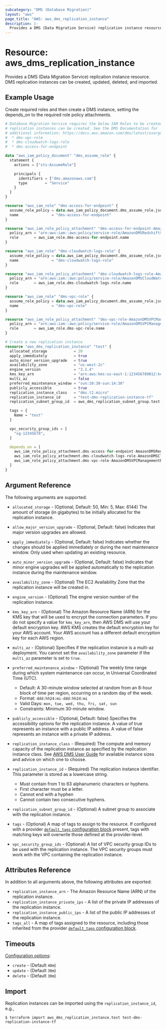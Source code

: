 ```yaml
---
subcategory: "DMS (Database Migration)"
layout: "aws"
page_title: "AWS: aws_dms_replication_instance"
description: |-
  Provides a DMS (Data Migration Service) replication instance resource.
---
```


# Resource: aws_dms_replication_instance

Provides a DMS (Data Migration Service) replication instance resource. DMS replication instances can be created, updated, deleted, and imported.

## Example Usage
Create required roles and then create a DMS instance, setting the depends_on to the required role policy attachments.

```terraform
# Database Migration Service requires the below IAM Roles to be created before
# replication instances can be created. See the DMS Documentation for
# additional information: https://docs.aws.amazon.com/dms/latest/userguide/CHAP_Security.html#CHAP_Security.APIRole
#  * dms-vpc-role
#  * dms-cloudwatch-logs-role
#  * dms-access-for-endpoint

data "aws_iam_policy_document" "dms_assume_role" {
  statement {
    actions = ["sts:AssumeRole"]

    principals {
      identifiers = ["dms.amazonaws.com"]
      type        = "Service"
    }
  }
}

resource "aws_iam_role" "dms-access-for-endpoint" {
  assume_role_policy = data.aws_iam_policy_document.dms_assume_role.json
  name               = "dms-access-for-endpoint"
}

resource "aws_iam_role_policy_attachment" "dms-access-for-endpoint-AmazonDMSRedshiftS3Role" {
  policy_arn = "arn:aws:iam::aws:policy/service-role/AmazonDMSRedshiftS3Role"
  role       = aws_iam_role.dms-access-for-endpoint.name
}

resource "aws_iam_role" "dms-cloudwatch-logs-role" {
  assume_role_policy = data.aws_iam_policy_document.dms_assume_role.json
  name               = "dms-cloudwatch-logs-role"
}

resource "aws_iam_role_policy_attachment" "dms-cloudwatch-logs-role-AmazonDMSCloudWatchLogsRole" {
  policy_arn = "arn:aws:iam::aws:policy/service-role/AmazonDMSCloudWatchLogsRole"
  role       = aws_iam_role.dms-cloudwatch-logs-role.name
}

resource "aws_iam_role" "dms-vpc-role" {
  assume_role_policy = data.aws_iam_policy_document.dms_assume_role.json
  name               = "dms-vpc-role"
}

resource "aws_iam_role_policy_attachment" "dms-vpc-role-AmazonDMSVPCManagementRole" {
  policy_arn = "arn:aws:iam::aws:policy/service-role/AmazonDMSVPCManagementRole"
  role       = aws_iam_role.dms-vpc-role.name
}

# Create a new replication instance
resource "aws_dms_replication_instance" "test" {
  allocated_storage            = 20
  apply_immediately            = true
  auto_minor_version_upgrade   = true
  availability_zone            = "us-west-2c"
  engine_version               = "3.1.4"
  kms_key_arn                  = "arn:aws:kms:us-east-1:123456789012:key/12345678-1234-1234-1234-123456789012"
  multi_az                     = false
  preferred_maintenance_window = "sun:10:30-sun:14:30"
  publicly_accessible          = true
  replication_instance_class   = "dms.t2.micro"
  replication_instance_id      = "test-dms-replication-instance-tf"
  replication_subnet_group_id  = aws_dms_replication_subnet_group.test-dms-replication-subnet-group-tf.id

  tags = {
    Name = "test"
  }

  vpc_security_group_ids = [
    "sg-12345678",
  ]

  depends_on = [
    aws_iam_role_policy_attachment.dms-access-for-endpoint-AmazonDMSRedshiftS3Role,
    aws_iam_role_policy_attachment.dms-cloudwatch-logs-role-AmazonDMSCloudWatchLogsRole,
    aws_iam_role_policy_attachment.dms-vpc-role-AmazonDMSVPCManagementRole
  ]
}
```

## Argument Reference

The following arguments are supported:

* `allocated_storage` - (Optional, Default: 50, Min: 5, Max: 6144) The amount of storage (in gigabytes) to be initially allocated for the replication instance.
* `allow_major_version_upgrade` - (Optional, Default: false) Indicates that major version upgrades are allowed.
* `apply_immediately` - (Optional, Default: false) Indicates whether the changes should be applied immediately or during the next maintenance window. Only used when updating an existing resource.
* `auto_minor_version_upgrade` - (Optional, Default: false) Indicates that minor engine upgrades will be applied automatically to the replication instance during the maintenance window.
* `availability_zone` - (Optional) The EC2 Availability Zone that the replication instance will be created in.
* `engine_version` - (Optional) The engine version number of the replication instance.
* `kms_key_arn` - (Optional) The Amazon Resource Name (ARN) for the KMS key that will be used to encrypt the connection parameters. If you do not specify a value for `kms_key_arn`, then AWS DMS will use your default encryption key. AWS KMS creates the default encryption key for your AWS account. Your AWS account has a different default encryption key for each AWS region.
* `multi_az` - (Optional) Specifies if the replication instance is a multi-az deployment. You cannot set the `availability_zone` parameter if the `multi_az` parameter is set to `true`.
* `preferred_maintenance_window` - (Optional) The weekly time range during which system maintenance can occur, in Universal Coordinated Time (UTC).

    - Default: A 30-minute window selected at random from an 8-hour block of time per region, occurring on a random day of the week.
    - Format: `ddd:hh24:mi-ddd:hh24:mi`
    - Valid Days: `mon, tue, wed, thu, fri, sat, sun`
    - Constraints: Minimum 30-minute window.

* `publicly_accessible` - (Optional, Default: false) Specifies the accessibility options for the replication instance. A value of true represents an instance with a public IP address. A value of false represents an instance with a private IP address.
* `replication_instance_class` - (Required) The compute and memory capacity of the replication instance as specified by the replication instance class. See [AWS DMS User Guide](https://docs.aws.amazon.com/dms/latest/userguide/CHAP_ReplicationInstance.Types.html) for available instance sizes and advice on which one to choose.
* `replication_instance_id` - (Required) The replication instance identifier. This parameter is stored as a lowercase string.

    - Must contain from 1 to 63 alphanumeric characters or hyphens.
    - First character must be a letter.
    - Cannot end with a hyphen
    - Cannot contain two consecutive hyphens.

* `replication_subnet_group_id` - (Optional) A subnet group to associate with the replication instance.
* `tags` - (Optional) A map of tags to assign to the resource. If configured with a provider [`default_tags` configuration block](https://registry.terraform.io/providers/hashicorp/aws/latest/docs#default_tags-configuration-block) present, tags with matching keys will overwrite those defined at the provider-level.
* `vpc_security_group_ids` - (Optional) A list of VPC security group IDs to be used with the replication instance. The VPC security groups must work with the VPC containing the replication instance.

## Attributes Reference

In addition to all arguments above, the following attributes are exported:

* `replication_instance_arn` - The Amazon Resource Name (ARN) of the replication instance.
* `replication_instance_private_ips` -  A list of the private IP addresses of the replication instance.
* `replication_instance_public_ips` - A list of the public IP addresses of the replication instance.
* `tags_all` - A map of tags assigned to the resource, including those inherited from the provider [`default_tags` configuration block](https://registry.terraform.io/providers/hashicorp/aws/latest/docs#default_tags-configuration-block).

## Timeouts

[Configuration options](https://developer.hashicorp.com/terraform/language/resources/syntax#operation-timeouts):

- `create` - (Default `40m`)
- `update` - (Default `30m`)
- `delete` - (Default `30m`)

## Import

Replication instances can be imported using the `replication_instance_id`, e.g.,

```
$ terraform import aws_dms_replication_instance.test test-dms-replication-instance-tf
```
